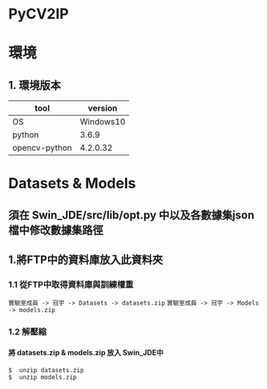# PyCV2IP
# 環境
## 1. 環境版本
| tool                | version                   |
|---------------------|---------------------------|
| OS                | Windows10                  |
| python              | 3.6.9                     |
| opencv-python       | 4.2.0.32                  |

# Datasets & Models
## 須在 Swin_JDE/src/lib/opt.py 中以及各數據集json檔中修改數據集路徑
## 1.將FTP中的資料庫放入此資料夾
### 1.1 從FTP中取得資料庫與訓練權重
`實驗室成員 -> 冠宇 -> Datasets -> datasets.zip`
`實驗室成員 -> 冠宇 -> Models -> models.zip`
### 1.2 解壓縮 
#### 將 datasets.zip & models.zip 放入 Swin_JDE中
    $  unzip datasets.zip 
    $  unzip models.zip 


